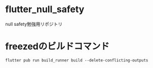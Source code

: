# flutter_null_safety

null safety勉強用リポジトリ

# freezedのビルドコマンド

```
flutter pub run build_runner build --delete-conflicting-outputs
```